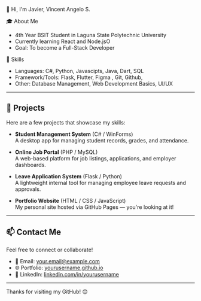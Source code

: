 👋 Hi, I'm Javier, Vincent Angelo S.

🎓 About Me
- 4th Year BSIT Student in Laguna State Polytechnic University
- Currently learning React and Node.jsO
- Goal: To become a Full-Stack Developer

🚀 Skills
- Languages: C#, Python, Javascipts, Java, Dart, SQL
- Framework/Tools: Flask, Flutter, Figma , Git, Github,
-  Other: Database Management, Web Development Basics, UI/UX 


---

## 🚀 Projects

Here are a few projects that showcase my skills:

- **Student Management System** (C# / WinForms)  
  A desktop app for managing student records, grades, and attendance.

- **Online Job Portal** (PHP / MySQL)  
  A web-based platform for job listings, applications, and employer dashboards.

- **Leave Application System** (Flask / Python)  
  A lightweight internal tool for managing employee leave requests and approvals.

- **Portfolio Website** (HTML / CSS / JavaScript)  
  My personal site hosted via GitHub Pages — you're looking at it!

---

## 📫 Contact Me

Feel free to connect or collaborate!

- 📧 Email: your.email@example.com  
- 🌐 Portfolio: [yourusername.github.io](https://yourusername.github.io)  
- 💼 LinkedIn: [linkedin.com/in/yourusername](https://linkedin.com/in/yourusername)

---

Thanks for visiting my GitHub! 😊


<!--
**VJavier05/VJavier05** is a ✨ _special_ ✨ repository because its `README.md` (this file) appears on your GitHub profile.

Here are some ideas to get you started:

- 🔭 I’m currently working on ...
- 🌱 I’m currently learning ...
- 👯 I’m looking to collaborate on ...
- 🤔 I’m looking for help with ...
- 💬 Ask me about ...
- 📫 How to reach me: ...
- 😄 Pronouns: ...
- ⚡ Fun fact: ...
-->
